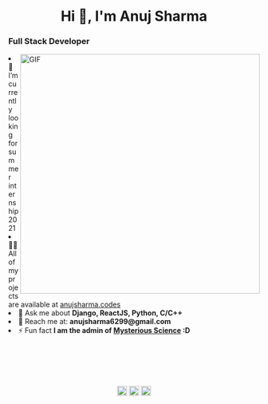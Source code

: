 <h1 align="center">Hi 👋, I'm Anuj Sharma</h1>
<h3 align="left">Full Stack Developer</h3>
<img align="right" alt="GIF" src="https://thumbs.gfycat.com/EvilNextDevilfish-small.gif" width="480px"/>

<li align="left"> 🔭 I’m currently looking for summer internship 2021</li>

<li align="left"> 👨‍💻 All of my projects are available at <a href="https://github.com/anuj6299?tab=repositories">anujsharma.codes</a></li>

<li align="left"> 💬 Ask me about <b>Django, ReactJS, Python, C/C++</b></li>

<li align="left"> 📧 Reach me at: <b>anujsharma6299@gmail.com</b></li>

<li align="left"> ⚡ Fun fact <b>I am the admin of <a href="https://www.facebook.com/mysterioussci">Mysterious Science</a> :D</b></li><br/><br/>

<br/><br/>
<p align="center">
<a href="https://www.linkedin.com/in/anuj6299/" target="blank"><img align="center" src="https://cdn.jsdelivr.net/npm/simple-icons@3.0.1/icons/linkedin.svg" alt="sachin10101998" height="20" width="20" /></a>
<a href="https://www.facebook.com/anuj6299" target="blank"><img align="center" src="https://cdn.jsdelivr.net/npm/simple-icons@3.0.1/icons/facebook.svg" alt="sachin.mathers.7" height="20" width="20" /></a>
<a href="https://www.instagram.com/_anujs/" target="blank"><img align="center" src="https://cdn.jsdelivr.net/npm/simple-icons@3.0.1/icons/instagram.svg" alt="superachnural" height="20" width="20" /></a>
</p>
